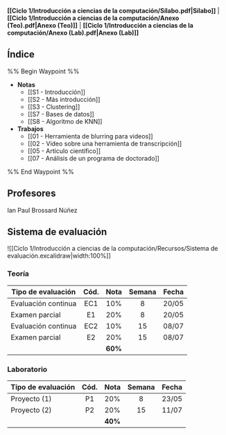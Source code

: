 **[[Ciclo 1/Introducción a ciencias de la computación/Sílabo.pdf|Sílabo]]** | **[[Ciclo 1/Introducción a ciencias de la computación/Anexo (Teo).pdf|Anexo (Teo)]]** | **[[Ciclo 1/Introducción a ciencias de la computación/Anexo (Lab).pdf|Anexo (Lab)]]**

## Índice

%% Begin Waypoint %%
- **Notas**
	- [[S1 - Introducción]]
	- [[S2 - Más introducción]]
	- [[S3 - Clustering]]
	- [[S7 - Bases de datos]]
	- [[S8 - Algoritmo de KNN]]
- **Trabajos**
	- [[01 - Herramienta de blurring para videos]]
	- [[02 - Video sobre una herramienta de transcripción]]
	- [[05 - Artículo científico]]
	- [[07 - Análisis de un programa de doctorado]]

%% End Waypoint %%

## Profesores

Ian Paul Brossard Núñez

## Sistema de evaluación

![[Ciclo 1/Introducción a ciencias de la computación/Recursos/Sistema de evaluación.excalidraw|width:100%]]

### Teoría

| Tipo de evaluación  | Cód. |  Nota   | Semana | Fecha |
| ------------------- | :--: | :-----: | :----: | :---: |
| Evaluación continua | EC1  |   10%   |   8    | 20/05 |
| Examen parcial      |  E1  |   20%   |   8    | 20/05 |
| Evaluación continua | EC2  |   10%   |   15   | 08/07 |
| Examen parcial      |  E2  |   20%   |   15   | 08/07 |
|                     |      | **60%** |        |       |

### Laboratorio

| Tipo de evaluación | Cód. |  Nota   | Semana | Fecha |
| ------------------ | :--: | :-----: | :----: | :---: |
| Proyecto (1)       |  P1  |   20%   |   8    | 23/05 |
| Proyecto (2)       |  P2  |   20%   |   15   | 11/07 |
|                    |      | **40%** |        |       |